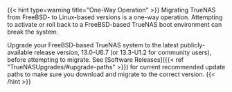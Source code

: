&NewLine;

{{< hint type=warning title="One-Way Operation" >}}
Migrating TrueNAS from FreeBSD- to Linux-based versions is a one-way operation.
Attempting to activate or roll back to a FreeBSD-based TrueNAS boot environment can break the system.

Upgrade your FreeBSD-based TrueNAS system to the latest publicly-available release version, 13.0-U6.7 (or 13.3-U1.2 for community users), before attempting to migrate.
See [Software Releases]({{< ref "TrueNASUpgrades/#upgrade-paths" >}}) for current recommended update paths to make sure you download and migrate to the correct version.
{{< /hint >}}
